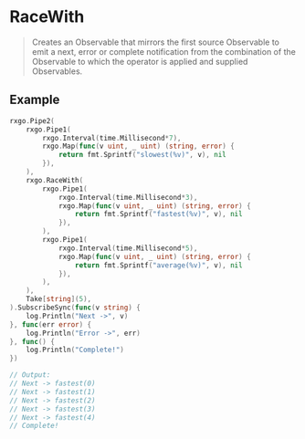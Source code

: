 # RaceWith

> Creates an Observable that mirrors the first source Observable to emit a next, error or complete notification from the combination of the Observable to which the operator is applied and supplied Observables.

## Example

```go
rxgo.Pipe2(
    rxgo.Pipe1(
        rxgo.Interval(time.Millisecond*7),
        rxgo.Map(func(v uint, _ uint) (string, error) {
            return fmt.Sprintf("slowest(%v)", v), nil
        }),
    ),
    rxgo.RaceWith(
        rxgo.Pipe1(
            rxgo.Interval(time.Millisecond*3),
            rxgo.Map(func(v uint, _ uint) (string, error) {
                return fmt.Sprintf("fastest(%v)", v), nil
            }),
        ),
        rxgo.Pipe1(
            rxgo.Interval(time.Millisecond*5),
            rxgo.Map(func(v uint, _ uint) (string, error) {
                return fmt.Sprintf("average(%v)", v), nil
            }),
        ),
    ),
    Take[string](5),
).SubscribeSync(func(v string) {
    log.Println("Next ->", v)
}, func(err error) {
    log.Println("Error ->", err)
}, func() {
    log.Println("Complete!")
})

// Output:
// Next -> fastest(0)
// Next -> fastest(1)
// Next -> fastest(2)
// Next -> fastest(3)
// Next -> fastest(4)
// Complete!
```
